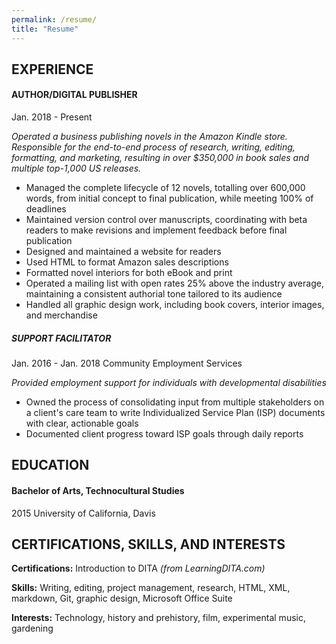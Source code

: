 ```yaml
---
permalink: /resume/
title: "Resume"
---
```

## EXPERIENCE
#### AUTHOR/DIGITAL PUBLISHER						 
Jan. 2018 - Present

*Operated a business publishing novels in the Amazon Kindle store. Responsible for the end-to-end process of research, writing, editing, formatting, and marketing, resulting in over $350,000 in book sales and multiple top-1,000 US releases.*



* Managed the complete lifecycle of 12 novels, totalling over 600,000 words, from initial concept to final publication, while meeting 100% of deadlines
* Maintained version control over manuscripts, coordinating with beta readers to make revisions and implement feedback before final publication
* Designed and maintained a website for readers
* Used HTML to format Amazon sales descriptions
* Formatted novel interiors for both eBook and print
* Operated a mailing list with open rates 25% above the industry average, maintaining a consistent authorial tone tailored to its audience
* Handled all graphic design work, including book covers, interior images, and merchandise

##### SUPPORT FACILITATOR							 
Jan. 2016 - Jan. 2018
Community Employment Services

*Provided employment support for individuals with developmental disabilities*



* Owned the process of consolidating input from multiple stakeholders on a client's care team to write Individualized Service Plan (ISP) documents with clear, actionable goals
* Documented client progress toward ISP goals through daily reports


## EDUCATION
#### Bachelor of Arts, Technocultural Studies	                                                          		
2015
University of California, Davis	

         			               			    


## CERTIFICATIONS, SKILLS, AND INTERESTS
**Certifications:** Introduction to DITA _(from LearningDITA.com)_

**Skills:** Writing, editing, project management, research, HTML, XML, markdown, Git, graphic design, Microsoft Office Suite

**Interests:** Technology, history and prehistory, film, experimental music, gardening
